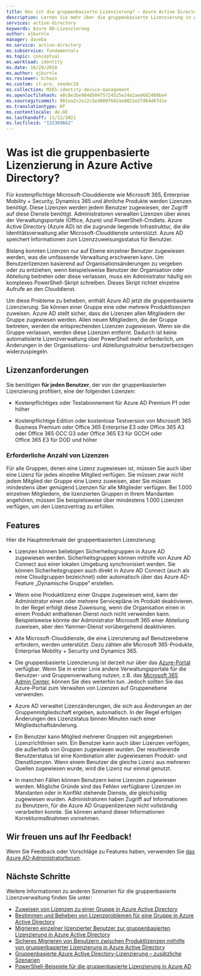 ```yaml
---
title: Was ist die gruppenbasierte Lizenzierung? – Azure Active Directory | Microsoft-Dokumentation
description: Lernen Sie mehr über die gruppenbasierte Lizenzierung in Azure Active Directory, ihre Funktionsweise und die entsprechenden Best Practices.
services: active-directory
keywords: Azure AD-Lizenzierung
author: ajburnle
manager: daveba
ms.service: active-directory
ms.subservice: fundamentals
ms.topic: conceptual
ms.workload: identity
ms.date: 10/29/2018
ms.author: ajburnle
ms.reviewer: krbain
ms.custom: it-pro, seodec18
ms.collection: M365-identity-device-management
ms.openlocfilehash: e8c8e3be984d50475724525e34a2aee682408be4
ms.sourcegitcommit: 901ea2c2e12c5ed009f642ae8021e27d64d6741e
ms.translationtype: HT
ms.contentlocale: de-DE
ms.lasthandoff: 11/12/2021
ms.locfileid: "132369662"
---
```

# <a name="what-is-group-based-licensing-in-azure-active-directory"></a>Was ist die gruppenbasierte Lizenzierung in Azure Active Directory?

Für kostenpflichtige Microsoft-Clouddienste wie Microsoft 365, Enterprise Mobility + Security, Dynamics 365 und ähnliche Produkte werden Lizenzen benötigt. Diese Lizenzen werden jedem Benutzer zugewiesen, der Zugriff auf diese Dienste benötigt. Administratoren verwalten Lizenzen über eines der Verwaltungsportale (Office, Azure) und PowerShell-Cmdlets. Azure Active Directory (Azure AD) ist die zugrunde liegende Infrastruktur, die die Identitätsverwaltung aller Microsoft-Clouddienste unterstützt. Azure AD speichert Informationen zum Lizenzzuweisungsstatus für Benutzer.

Bislang konnten Lizenzen nur auf Ebene einzelner Benutzer zugewiesen werden, was die umfassende Verwaltung erschweren kann. Um Benutzerlizenzen basierend auf Organisationsänderungen zu vergeben oder zu entziehen, wenn beispielsweise Benutzer der Organisation oder Abteilung beitreten oder diese verlassen, muss ein Administrator häufig ein komplexes PowerShell-Skript schreiben. Dieses Skript richtet einzelne Aufrufe an den Clouddienst.

Um diese Probleme zu beheben, enthält Azure AD jetzt die gruppenbasierte Lizenzierung. Sie können einer Gruppe eine oder mehrere Produktlizenzen zuweisen. Azure AD stellt sicher, dass die Lizenzen allen Mitgliedern der Gruppe zugewiesen werden. Allen neuen Mitgliedern, die der Gruppe beitreten, werden die entsprechenden Lizenzen zugewiesen. Wenn sie die Gruppe verlassen, werden diese Lizenzen entfernt. Dadurch ist keine automatisierte Lizenzverwaltung über PowerShell mehr erforderlich, um Änderungen in der Organisations- und Abteilungsstruktur benutzerbezogen widerzuspiegeln.

## <a name="licensing-requirements"></a>Lizenzanforderungen
Sie benötigen **für jeden Benutzer**, der von der gruppenbasierten Lizenzierung profitiert, eine der folgenden Lizenzen:

- Kostenpflichtiges oder Testabonnement für Azure AD Premium P1 oder höher

- Kostenpflichtige Edition oder kostenlose Testversion von Microsoft 365 Business Premium oder Office 365 Enterprise E3 oder Office 365 A3 oder Office 365 GCC G3 oder Office 365 E3 für GCCH oder Office 365 E3 für DOD und höher

### <a name="required-number-of-licenses"></a>Erforderliche Anzahl von Lizenzen
Für alle Gruppen, denen eine Lizenz zugewiesen ist, müssen Sie auch über eine Lizenz für jedes einzelne Mitglied verfügen. Sie müssen zwar nicht jedem Mitglied der Gruppe eine Lizenz zuweisen, aber Sie müssen mindestens über genügend Lizenzen für alle Mitglieder verfügen. Bei 1.000 einzelnen Mitgliedern, die lizenzierten Gruppen in Ihrem Mandanten angehören, müssen Sie beispielsweise über mindestens 1.000 Lizenzen verfügen, um den Lizenzvertrag zu erfüllen.

## <a name="features"></a>Features

Hier die Hauptmerkmale der gruppenbasierten Lizenzierung:

- Lizenzen können beliebigen Sicherheitsgruppen in Azure AD zugewiesen werden. Sicherheitsgruppen können mithilfe von Azure AD Connect aus einer lokalen Umgebung synchronisiert werden. Sie können Sicherheitsgruppen auch direkt in Azure AD Connect (auch als reine Cloudgruppen bezeichnet) oder automatisch über das Azure AD-Feature „Dynamische Gruppe“ erstellen.

- Wenn eine Produktlizenz einer Gruppe zugewiesen wird, kann der Administrator einen oder mehrere Servicepläne im Produkt deaktivieren. In der Regel erfolgt diese Zuweisung, wenn die Organisation einen in einem Produkt enthaltenen Dienst noch nicht verwenden kann. Beispielsweise könnte der Administrator Microsoft 365 einer Abteilung zuweisen, aber den Yammer-Dienst vorübergehend deaktivieren.

- Alle Microsoft-Clouddienste, die eine Lizenzierung auf Benutzerebene erfordern, werden unterstützt. Dazu zählen alle Microsoft 365-Produkte, Enterprise Mobility + Security und Dynamics 365.

- Die gruppenbasierte Lizenzierung ist derzeit nur über das [Azure-Portal](https://portal.azure.com) verfügbar. Wenn Sie in erster Linie andere Verwaltungsportale für die Benutzer- und Gruppenverwaltung nutzen, z.B. das [Microsoft 365 Admin Center](https://admin.microsoft.com), können Sie dies weiterhin tun. Jedoch sollten Sie das Azure-Portal zum Verwalten von Lizenzen auf Gruppenebene verwenden.

- Azure AD verwaltet Lizenzänderungen, die sich aus Änderungen an der Gruppenmitgliedschaft ergeben, automatisch. In der Regel erfolgen Änderungen des Lizenzstatus binnen Minuten nach einer Mitgliedschaftsänderung.

- Ein Benutzer kann Mitglied mehrerer Gruppen mit angegebenen Lizenzrichtlinien sein. Ein Benutzer kann auch über Lizenzen verfügen, die außerhalb von Gruppen zugewiesen wurden. Der resultierende Benutzerstatus ist eine Kombination aller zugewiesenen Produkt- und Dienstlizenzen. Wenn einem Benutzer die gleiche Lizenz aus mehreren Quellen zugewiesen wurde, wird die Lizenz nur einmal genutzt.

- In manchen Fällen können Benutzern keine Lizenzen zugewiesen werden. Mögliche Gründe sind das Fehlen verfügbarer Lizenzen im Mandanten oder in Konflikt stehende Dienste, die gleichzeitig zugewiesen wurden. Administratoren haben Zugriff auf Informationen zu Benutzern, für die Azure AD Gruppenlizenzen nicht vollständig verarbeiten konnte. Sie können anhand dieser Informationen Korrekturmaßnahmen vornehmen.

## <a name="your-feedback-is-welcome"></a>Wir freuen uns auf Ihr Feedback!

Wenn Sie Feedback oder Vorschläge zu Features haben, verwenden Sie [das Azure AD-Administratorforum](https://feedback.azure.com/d365community/forum/22920db1-ad25-ec11-b6e6-000d3a4f0789).

## <a name="next-steps"></a>Nächste Schritte

Weitere Informationen zu anderen Szenarien für die gruppenbasierte Lizenzverwaltung finden Sie unter:

* [Zuweisen von Lizenzen zu einer Gruppe in Azure Active Directory](../enterprise-users/licensing-groups-assign.md)
* [Bestimmen und Beheben von Lizenzproblemen für eine Gruppe in Azure Active Directory](../enterprise-users/licensing-groups-resolve-problems.md)
* [Migrieren einzelner lizenzierter Benutzer zur gruppenbasierten Lizenzierung in Azure Active Directory](../enterprise-users/licensing-groups-migrate-users.md)
* [Sicheres Migrieren von Benutzern zwischen Produktlizenzen mithilfe von gruppenbasierter Lizenzierung in Azure Active Directory](../enterprise-users/licensing-groups-change-licenses.md)
* [Gruppenbasierte Azure Active Directory-Lizenzierung – zusätzliche Szenarien](../enterprise-users/licensing-group-advanced.md)
* [PowerShell-Beispiele für die gruppenbasierte Lizenzierung in Azure AD](../enterprise-users/licensing-ps-examples.md)
